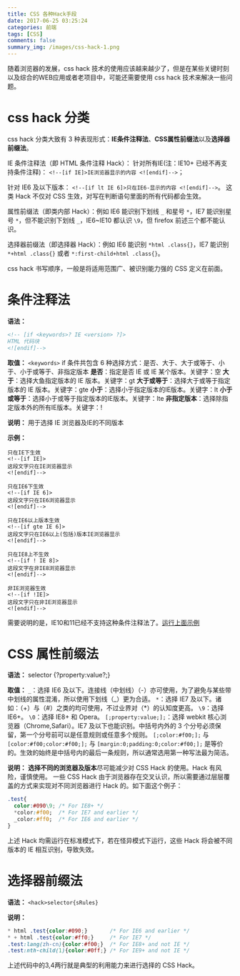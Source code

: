 ```yaml
---
title: CSS 各种Hack手段
date: 2017-06-25 03:25:24
categories: 前端
tags: [CSS]
comments: false
summary_img: /images/css-hack-1.png
---
```

<!-- <img src="/images/css-hack-1.png" alt="css-hack"> -->

<!-- more -->

随着浏览器的发展，css hack 技术的使用应该越来越少了，但是在某些关键时刻以及综合的WEB应用或者老项目中，可能还需要使用 css hack 技术来解决一些问题。

# css hack 分类
css hack 分类大致有 3 种表现形式：**IE条件注释法**、**CSS属性前缀法**以及**选择器前缀法**。

IE 条件注释法（即 HTML 条件注释 Hack）：
针对所有IE(注：IE10+ 已经不再支持条件注释)： 
`<!--[if IE]>IE浏览器显示的内容 <![endif]-->`；

针对 IE6 及以下版本： 
`<!--[if lt IE 6]>只在IE6-显示的内容 <![endif]-->`。
这类 Hack 不仅对 CSS 生效，对写在判断语句里面的所有代码都会生效。

属性前缀法（即类内部 Hack）：例如 IE6 能识别下划线 `_` 和星号 `*`，IE7 能识别星号 `*`，但不能识别下划线 `_`，IE6~IE10 都认识 `\9`，但 firefox 前述三个都不能认识。

选择器前缀法（即选择器 Hack）：例如 IE6 能识别 `*html .class{}`，IE7 能识别 `*+html .class{}` 或者 `*:first-child+html .class{}`。

css hack 书写顺序，一般是将适用范围广、被识别能力强的 CSS 定义在前面。

# 条件注释法
**语法：**
``` html
<!-- [if <keywords>? IE <version> ?]>
HTML 代码块
<![endif]-->
```
**取值：**
`<keywords>`
if 条件共包含 6 种选择方式：是否、大于、大于或等于、小于、小于或等于、非指定版本
**是否**：指定是否 IE 或 IE 某个版本。关键字：空
**大于**：选择大鱼指定版本的 IE 版本。关键字：gt
**大于或等于**：选择大于或等于指定版本的 IE 版本。关键字：gte
**小于**：选择小于指定版本的IE版本。关键字：lt
**小于或等于**：选择小于或等于指定版本的IE版本。关键字：lte
**非指定版本**：选择除指定版本外的所有IE版本。关键字：!

**说明：**
用于选择 IE 浏览器及IE的不同版本

**示例：**

```
只在IE下生效
<!--[if IE]>
这段文字只在IE浏览器显示
<![endif]-->

只在IE6下生效
<!--[if IE 6]>
这段文字只在IE6浏览器显示
<![endif]-->

只在IE6以上版本生效
<!--[if gte IE 6]>
这段文字只在IE6以上(包括)版本IE浏览器显示
<![endif]-->

只在IE8上不生效
<!--[if ! IE 8]>
这段文字在非IE8浏览器显示
<![endif]-->

非IE浏览器生效
<!--[if !IE]>
这段文字只在非IE浏览器显示
<![endif]-->
```


需要说明的是，IE10和11已经不支持这种条件注释法了。<a href="/yu/css-hack.html" target="_blank">运行上面示例</a>

# CSS 属性前缀法
**语法：**
selector {<hack>?property:value<hack>?;}

**取值：**
`_`：选择 IE6 及以下。连接线（中划线）（-）亦可使用，为了避免与某些带中划线的属性混淆，所以使用下划线（_）更为合适。
`*`：选择 IE7 及以下。诸如：（+）与（#）之类的均可使用，不过业界对（*）的认知度更高。
`\9`：选择 IE6+。
`\0`：选择 IE8+ 和 Opera。
`[;property:value;];`：选择 webkit 核心浏览器（Chrome,Safari）。IE7 及以下也能识别。中括号内外的 3 个分号必须保留，第一个分号前可以是任意规则或任意多个规则。
`[;color:#f00;];` 与 `[color:#f00;color:#f00;];` 与 `[margin:0;padding:0;color:#f00;];` 是等价的。生效的始终是中括号内的最后一条规则，所以通常选用第一种写法最为简洁。

**说明：**
**选择不同的浏览器及版本**尽可能减少对 CSS Hack 的使用。Hack 有风险，谨慎使用。
一些 CSS Hack 由于浏览器存在交叉认识，所以需要通过层层覆盖的方式来实现对不同浏览器进行 Hack 的。如下面这个例子：
``` css
.test{
  color:#090\9; /* For IE8+ */
  *color:#f00;  /* For IE7 and earlier */
  _color:#ff0;  /* For IE6 and earlier */
}
```

<p id="div-border-left-yellow">上述 Hack 均需运行在标准模式下，若在怪异模式下运行，这些 Hack 将会被不同版本的 IE 相互识别，导致失效。</p>


# 选择器前缀法
**语法：**
`<hack>selector{sRules}`

**说明：**
``` css
* html .test{color:#090;}       /* For IE6 and earlier */
* + html .test{color:#ff0;}     /* For IE7 */
.test:lang(zh-cn){color:#f00;}  /* For IE8+ and not IE */
.test:nth-child(1){color:#0ff;} /* For IE9+ and not IE */
```
<p id="div-border-left-yellow">上述代码中的3,4两行就是典型的利用能力来进行选择的 CSS Hack。</p>
